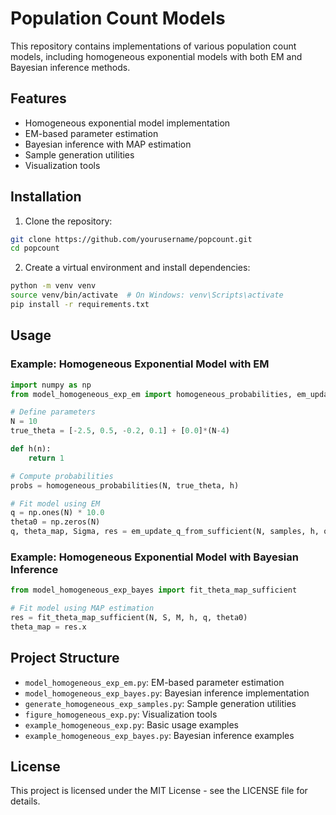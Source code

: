 # Population Count Models

This repository contains implementations of various population count models, including homogeneous exponential models with both EM and Bayesian inference methods.

## Features

- Homogeneous exponential model implementation
- EM-based parameter estimation
- Bayesian inference with MAP estimation
- Sample generation utilities
- Visualization tools

## Installation

1. Clone the repository:
```bash
git clone https://github.com/yourusername/popcount.git
cd popcount
```

2. Create a virtual environment and install dependencies:
```bash
python -m venv venv
source venv/bin/activate  # On Windows: venv\Scripts\activate
pip install -r requirements.txt
```

## Usage

### Example: Homogeneous Exponential Model with EM

```python
import numpy as np
from model_homogeneous_exp_em import homogeneous_probabilities, em_update_q_from_sufficient

# Define parameters
N = 10
true_theta = [-2.5, 0.5, -0.2, 0.1] + [0.0]*(N-4)

def h(n):
    return 1

# Compute probabilities
probs = homogeneous_probabilities(N, true_theta, h)

# Fit model using EM
q = np.ones(N) * 10.0
theta0 = np.zeros(N)
q, theta_map, Sigma, res = em_update_q_from_sufficient(N, samples, h, q, theta0)
```

### Example: Homogeneous Exponential Model with Bayesian Inference

```python
from model_homogeneous_exp_bayes import fit_theta_map_sufficient

# Fit model using MAP estimation
res = fit_theta_map_sufficient(N, S, M, h, q, theta0)
theta_map = res.x
```

## Project Structure

- `model_homogeneous_exp_em.py`: EM-based parameter estimation
- `model_homogeneous_exp_bayes.py`: Bayesian inference implementation
- `generate_homogeneous_exp_samples.py`: Sample generation utilities
- `figure_homogeneous_exp.py`: Visualization tools
- `example_homogeneous_exp.py`: Basic usage examples
- `example_homogeneous_exp_bayes.py`: Bayesian inference examples

## License

This project is licensed under the MIT License - see the LICENSE file for details. 